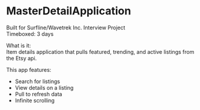 # MasterDetailApplication
Built for Surfline/Wavetrek Inc. Interview Project <br>
Timeboxed: 3 days

What is it: <br>
Item details application that pulls featured, trending, and active listings from the Etsy api.

This app features:
- Search for listings
- View details on a listing
- Pull to refresh data
- Infinite scrolling
